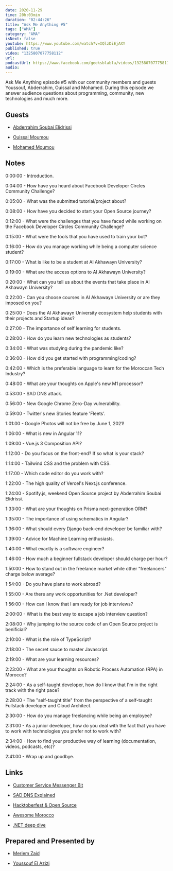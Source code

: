 ```yaml
---
date: 2020-11-29
time: 20h:03min
duration: "02:44:26"
title: "Ask Me Anything #5"
tags: ["AMA"]
category: "AMA"
isNext: false
youtube: https://www.youtube.com/watch?v=IQlzDiEjAXY
published: true
video: "1325807077758112"
url:
podcastUrl: https://www.facebook.com/geeksblabla/videos/1325807077758112
audio:
---
```


Ask Me Anything episode #5 with our community members and guests Youssouf, Abderrahim, Ouissal and Mohamed. During this episode we answer audience questions about programming, community, new technologies and much more.

## Guests

- [Abderrahim Soubai Elidrissi](https://www.facebook.com/zizwar0nline)

- [Ouissal Moumou](https://www.linkedin.com/in/ouissal-moumou-61a009187/)

- [Mohamed Moumou](https://www.linkedin.com/in/mohamed-moumou-14404b1b9/)

## Notes

0:00:00 - Introduction.

0:04:00 - How have you heard about Facebook Developer Circles Community Challenge?

0:05:00 - What was the submitted tutorial/project about?

0:08:00 - How have you decided to start your Open Source journey?

0:12:00 - What were the challenges that you have faced while working on the Facebook Developer Circles Community Challenge?

0:15:00 - What were the tools that you have used to train your bot?

0:16:00 - How do you manage working while being a computer science student?

0:17:00 - What is like to be a student at Al Akhawayn University?

0:19:00 - What are the access options to Al Akhawayn University?

0:20:00 - What can you tell us about the events that take place in Al Akhawayn University?

0:22:00 - Can you choose courses in Al Akhawayn University or are they imposed on you?

0:25:00 - Does the Al Akhawayn University ecosystem help students with their projects and Startup ideas?

0:27:00 - The importance of self learning for students.

0:28:00 - How do you learn new technologies as students?

0:34:00 - What was studying during the pandemic like?

0:36:00 - How did you get started with programming/coding?

0:42:00 - Which is the preferable language to learn for the Moroccan Tech Industry?

0:48:00 - What are your thoughts on Apple's new M1 processor?

0:53:00 - SAD DNS attack.

0:56:00 - New Google Chrome Zero-Day vulnerability.

0:59:00 - Twitter's new Stories feature 'Fleets'.

1:01:00 - Google Photos will not be free by June 1, 2021!

1:06:00 - What is new in Angular 11?

1:09:00 - Vue.js 3 Composition API?

1:12:00 - Do you focus on the front-end? If so what is your stack?

1:14:00 - Tailwind CSS and the problem with CSS.

1:17:00 - Which code editor do you work with?

1:22:00 - The high quality of Vercel's Next.js conference.

1:24:00 - Spotify.js, weekend Open Source project by Abderrahim Soubai Elidrissi.

1:33:00 - What are your thoughts on Prisma next-generation ORM?

1:35:00 - The importance of using schematics in Angular?

1:36:00 - What should every Django back-end developer be familiar with?

1:39:00 - Advice for Machine Learning enthusiasts.

1:40:00 - What exactly is a software engineer?

1:46:00 - How much a beginner fullstack developer should charge per hour?

1:50:00 - How to stand out in the freelance market while other "freelancers" charge below average?

1:54:00 - Do you have plans to work abroad?

1:55:00 - Are there any work opportunities for .Net developer?

1:56:00 - How can I know that I am ready for job interviews?

2:00:00 - What is the best way to escape a job interview question?

2:08:00 - Why jumping to the source code of an Open Source project is benificial?

2:10:00 - What is the role of TypeScript?

2:18:00 - The secret sauce to master Javascript.

2:19:00 - What are your learning resources?

2:23:00 - What are your thoughts on Robotic Process Automation (RPA) in Morocco?

2:24:00 - As a self-taught developer, how do I know that I'm in the right track with the right pace?

2:28:00 - The "self-taught title" from the perspective of a self-taught Fullstack developer and Cloud Architect.

2:30:00 - How do you manage freelancing while being an employee?

2:31:00 - As a junior developer, how do you deal with the fact that you have to work with technologies you prefer not to work with?

2:34:00 - How to find your productive way of learning (documentation, videos, podcasts, etc)?

2:41:00 - Wrap up and goodbye.

## Links

- [Customer Service Messenger Bit](https://github.com/ouissa/Customer_Service_Messenger_Bit/blob/master/README.md)

- [SAD DNS Explained](https://blog.cloudflare.com/sad-dns-explained/)

- [Hacktoberfest & Open Source](https://geeksblabla.com/blablas/hacktoberfest-open-source)

- [Awesome Morocco](https://github.com/DevC-Casa/awesome-morocco)

- [.NET deep dive](https://geeksblabla.com/blablas/net-deep-dive)

## Prepared and Presented by

- [Meriem Zaid](https://www.facebook.com/MeriemZaid)

- [Youssouf El Azizi](https://elazizi.com/)
